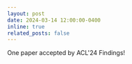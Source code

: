 ```yaml
---
layout: post
date: 2024-03-14 12:00:00-0400
inline: true
related_posts: false
---
```


One paper accepted by ACL'24 Findings!